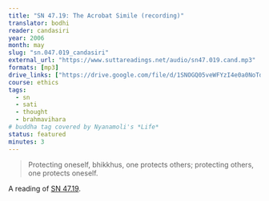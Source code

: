 ```yaml
---
title: "SN 47.19: The Acrobat Simile (recording)"
translator: bodhi
reader: candasiri
year: 2006
month: may
slug: "sn.047.019_candasiri"
external_url: "https://www.suttareadings.net/audio/sn47.019.cand.mp3"
formats: [mp3]
drive_links: ["https://drive.google.com/file/d/1SNOGQ05veWFYzI4e0a0NoTdFxggy-Ys3/view?usp=drivesdk"]
course: ethics
tags:
  - sn
  - sati
  - thought
  - brahmavihara
# buddha tag covered by Nyanamoli's *Life*
status: featured
minutes: 3
---
```


> Protecting oneself, bhikkhus, one protects others; protecting others, one protects oneself.

A reading of [SN 47.19](/content/canon/sn47.19).
